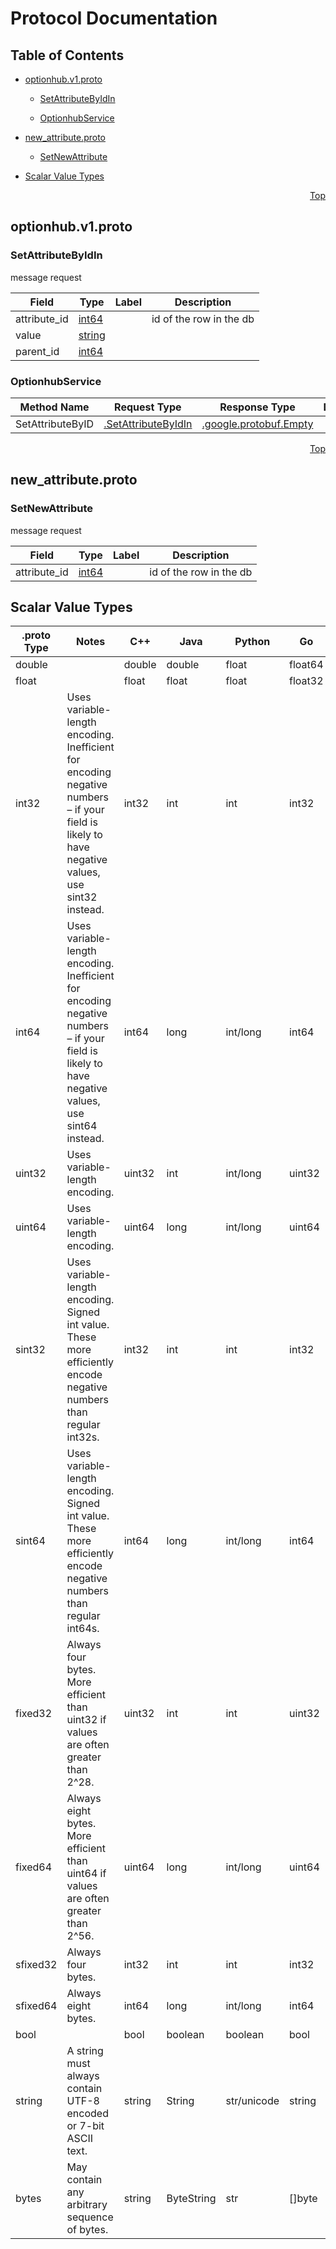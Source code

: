 # Protocol Documentation
<a name="top"></a>

## Table of Contents

- [optionhub.v1.proto](#optionhub-v1-proto)
    - [SetAttributeByIdIn](#-SetAttributeByIdIn)
  
    - [OptionhubService](#-OptionhubService)
  
- [new_attribute.proto](#new_attribute-proto)
    - [SetNewAttribute](#-SetNewAttribute)
  
- [Scalar Value Types](#scalar-value-types)



<a name="optionhub-v1-proto"></a>
<p align="right"><a href="#top">Top</a></p>

## optionhub.v1.proto



<a name="-SetAttributeByIdIn"></a>

### SetAttributeByIdIn
message request


| Field | Type | Label | Description |
| ----- | ---- | ----- | ----------- |
| attribute_id | [int64](#int64) |  | id of the row in the db |
| value | [string](#string) |  |  |
| parent_id | [int64](#int64) |  |  |





 

 

 


<a name="-OptionhubService"></a>

### OptionhubService


| Method Name | Request Type | Response Type | Description |
| ----------- | ------------ | ------------- | ------------|
| SetAttributeByID | [.SetAttributeByIdIn](#SetAttributeByIdIn) | [.google.protobuf.Empty](#google-protobuf-Empty) |  |

 



<a name="new_attribute-proto"></a>
<p align="right"><a href="#top">Top</a></p>

## new_attribute.proto



<a name="-SetNewAttribute"></a>

### SetNewAttribute
message request


| Field | Type | Label | Description |
| ----- | ---- | ----- | ----------- |
| attribute_id | [int64](#int64) |  | id of the row in the db |





 

 

 

 



## Scalar Value Types

| .proto Type | Notes | C++ | Java | Python | Go | C# | PHP | Ruby |
| ----------- | ----- | --- | ---- | ------ | -- | -- | --- | ---- |
| <a name="double" /> double |  | double | double | float | float64 | double | float | Float |
| <a name="float" /> float |  | float | float | float | float32 | float | float | Float |
| <a name="int32" /> int32 | Uses variable-length encoding. Inefficient for encoding negative numbers – if your field is likely to have negative values, use sint32 instead. | int32 | int | int | int32 | int | integer | Bignum or Fixnum (as required) |
| <a name="int64" /> int64 | Uses variable-length encoding. Inefficient for encoding negative numbers – if your field is likely to have negative values, use sint64 instead. | int64 | long | int/long | int64 | long | integer/string | Bignum |
| <a name="uint32" /> uint32 | Uses variable-length encoding. | uint32 | int | int/long | uint32 | uint | integer | Bignum or Fixnum (as required) |
| <a name="uint64" /> uint64 | Uses variable-length encoding. | uint64 | long | int/long | uint64 | ulong | integer/string | Bignum or Fixnum (as required) |
| <a name="sint32" /> sint32 | Uses variable-length encoding. Signed int value. These more efficiently encode negative numbers than regular int32s. | int32 | int | int | int32 | int | integer | Bignum or Fixnum (as required) |
| <a name="sint64" /> sint64 | Uses variable-length encoding. Signed int value. These more efficiently encode negative numbers than regular int64s. | int64 | long | int/long | int64 | long | integer/string | Bignum |
| <a name="fixed32" /> fixed32 | Always four bytes. More efficient than uint32 if values are often greater than 2^28. | uint32 | int | int | uint32 | uint | integer | Bignum or Fixnum (as required) |
| <a name="fixed64" /> fixed64 | Always eight bytes. More efficient than uint64 if values are often greater than 2^56. | uint64 | long | int/long | uint64 | ulong | integer/string | Bignum |
| <a name="sfixed32" /> sfixed32 | Always four bytes. | int32 | int | int | int32 | int | integer | Bignum or Fixnum (as required) |
| <a name="sfixed64" /> sfixed64 | Always eight bytes. | int64 | long | int/long | int64 | long | integer/string | Bignum |
| <a name="bool" /> bool |  | bool | boolean | boolean | bool | bool | boolean | TrueClass/FalseClass |
| <a name="string" /> string | A string must always contain UTF-8 encoded or 7-bit ASCII text. | string | String | str/unicode | string | string | string | String (UTF-8) |
| <a name="bytes" /> bytes | May contain any arbitrary sequence of bytes. | string | ByteString | str | []byte | ByteString | string | String (ASCII-8BIT) |

